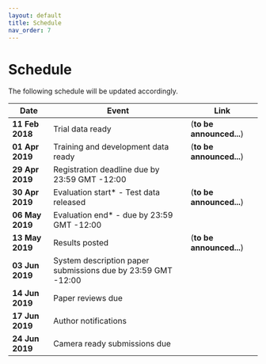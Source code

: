 ```yaml
---
layout: default
title: Schedule
nav_order: 7
---
```


# Schedule

The following schedule will be updated accordingly.

|Date|Event|Link|
|---|---|---|
| **11 Feb 2018** | Trial data ready                              | (**to be announced...**) |
| **01 Apr 2019** | Training and development data ready           | (**to be announced...**) |
| **29 Apr 2019** | Registration deadline due by 23:59 GMT -12:00 |                          |
| **30 Apr 2019** | Evaluation start* - Test data released        | (**to be announced...**) |
| **06 May 2019** | Evaluation end* - due by 23:59 GMT -12:00     |                          |
| **13 May 2019** | Results posted                                | (**to be announced...**) |
| **03 Jun 2019** | System description paper submissions due by 23:59 GMT -12:00 ||
| **14 Jun 2019** | Paper reviews due ||
| **17 Jun 2019** | Author notifications ||
| **24 Jun 2019** | Camera ready submissions due ||
